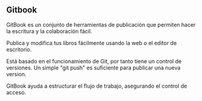 Gitbook
-------------

GitBook es un conjunto de herramientas de publicación que permiten hacer la escritura y la colaboración fácil.

Publica y modifica tus libros fácilmente usando la web o el editor de escritorio.

Está basado en el funcionamiento de Git, por tanto tiene un control de versiones. Un simple "git push" es suficiente para publicar una nueva version.

GitBook ayuda a estructurar el flujo de trabajo, asegurando el control de acceso.

